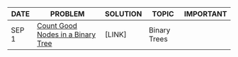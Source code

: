 |DATE|PROBLEM|SOLUTION|TOPIC|IMPORTANT|
|-----|-------|--------|-----|---------|
|SEP 1|[Count Good Nodes in a Binary Tree](https://leetcode.com/problems/count-good-nodes-in-binary-tree/)|[LINK]|Binary Trees|